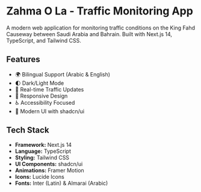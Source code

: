 # Zahma O La - Traffic Monitoring App

A modern web application for monitoring traffic conditions on the King Fahd Causeway between Saudi Arabia and Bahrain. Built with Next.js 14, TypeScript, and Tailwind CSS.

## Features

- 🌍 Bilingual Support (Arabic & English)
- 🌓 Dark/Light Mode
- 🔄 Real-time Traffic Updates
- 📱 Responsive Design
- ♿ Accessibility Focused
- 🎨 Modern UI with shadcn/ui

## Tech Stack

- **Framework:** Next.js 14
- **Language:** TypeScript
- **Styling:** Tailwind CSS
- **UI Components:** shadcn/ui
- **Animations:** Framer Motion
- **Icons:** Lucide Icons
- **Fonts:** Inter (Latin) & Almarai (Arabic)
